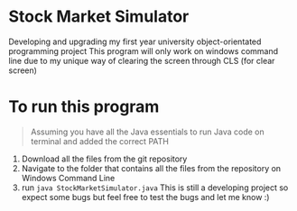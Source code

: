 # Stock Market Simulator
Developing and upgrading my first year university object-orientated programming project
This program will only work on windows command line due to my unique way of clearing the screen through CLS (for clear screen)
# To run this program
>Assuming you have all the Java essentials to run Java code on terminal and added the correct PATH
1. Download all the files from the git repository
2. Navigate to the folder that contains all the files from the repository on Windows Command Line
3. run `java StockMarketSimulator.java`
This is still a developing project so expect some bugs but feel free to test the bugs and let me know :)
